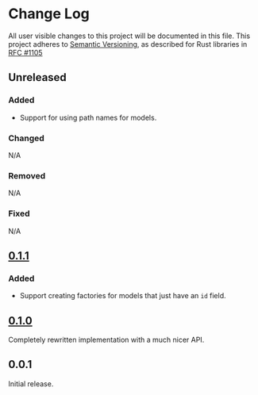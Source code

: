 # Change Log

All user visible changes to this project will be documented in this file.
This project adheres to [Semantic Versioning](http://semver.org/), as described
for Rust libraries in [RFC #1105](https://github.com/rust-lang/rfcs/blob/master/text/1105-api-evolution.md)

## Unreleased

### Added

- Support for using path names for models.

### Changed

N/A

### Removed

N/A

### Fixed

N/A

## [0.1.1]

### Added

- Support creating factories for models that just have an `id` field.

## [0.1.0]

Completely rewritten implementation with a much nicer API.

## 0.0.1

Initial release.

[0.1.1]: https://github.com/davidpdrsn/diesel-factories/compare/0.1.0...0.1.1
[0.1.0]: https://github.com/davidpdrsn/diesel-factories/compare/0.0.1...0.1.0
